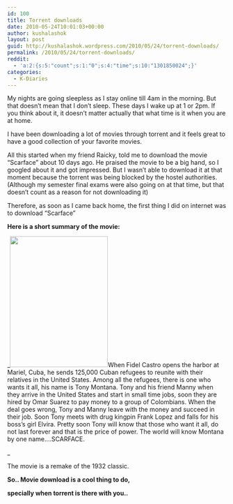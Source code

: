 ```yaml
---
id: 100
title: Torrent downloads
date: 2010-05-24T10:01:03+00:00
author: kushalashok
layout: post
guid: http://kushalashok.wordpress.com/2010/05/24/torrent-downloads/
permalink: /2010/05/24/torrent-downloads/
reddit:
  - 'a:2:{s:5:"count";s:1:"0";s:4:"time";s:10:"1301850024";}'
categories:
  - K-Diaries
---
```

My nights are going sleepless as I stay online till 4am in the morning. But that doesn&#8217;t mean that I don&#8217;t sleep. These days I wake up at 1 or 2pm. If you think about it, it doesn&#8217;t matter actually that what time is it when you are at home.

I have been downloading a lot of movies through torrent and it feels great to have a good collection of your favorite movies.

All this started when my friend Raicky, told me to download the movie &#8220;Scarface&#8221; about 10 days ago. He praised the movie to be a big hand, so I googled about it and got impressed. But I wasn&#8217;t able to download it at that moment because the torrent was being blocked by the hostel authorities. (Although my semester final exams were also going on at that time, but that doesn&#8217;t count as a reason for not downloading it)

Therefore, as soon as I came back home, the first thing I did on internet was to download &#8220;Scarface&#8221;

**Here is a short summary of the movie:**

_[<img class="alignleft size-medium wp-image-107" title="Scarface" src="http://kushalashok.files.wordpress.com/2010/05/scarface5.jpg?w=225" alt="" width="225" height="300" />](http://kushalashok.files.wordpress.com/2010/05/scarface5.jpg)When Fidel Castro opens the harbor at Mariel, Cuba, he sends 125,000 Cuban refugees to reunite with their relatives in the United States. Among all the refugees, there is one who wants it all, his name is Tony Montana. Tony and his friend Manny when they arrive in the United States and start in small time jobs, soon they are hired by Omar Suarez to pay money to a group of Colombians. When the deal goes wrong, Tony and Manny leave with the money and succeed in their job. Soon Tony meets with drug kingpin Frank Lopez and falls for his boss&#8217;s girl Elvira. Pretty soon Tony will know that those who want it all, do not last forever and that is the price of power. The world will know Montana by one name&#8230;.SCARFACE.
  
_ 

The movie is a remake of the 1932 classic.

**So.. Movie download is a cool thing to do,**

 **specially when torrent is there with you..**
